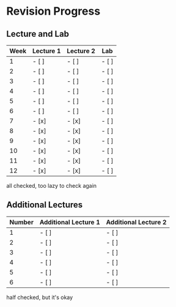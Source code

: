 # Revision Progress

## Lecture and Lab
| Week | Lecture 1 | Lecture 2 | Lab |
|------|-----------|-----------|-----|
| 1    | - [ ]     | - [ ]     | - [ ]   |
| 2    | - [ ]     | - [ ]     | - [ ]   |
| 3    | - [ ]     | - [ ]     | - [ ]   |
| 4    | - [ ]     | - [ ]     | - [ ]   |
| 5    | - [ ]     | - [ ]     | - [ ]   |
| 6    | - [ ]     | - [ ]     | - [ ]   |
| 7    | - [x]     | - [x]     | - [ ]   |
| 8    | - [x]     | - [x]     | - [ ]   |
| 9    | - [x]     | - [x]     | - [ ]   |
| 10   | - [x]     | - [x]     | - [ ]   |
| 11   | - [x]     | - [x]     | - [ ]   |
| 12   | - [x]     | - [x]     | - [ ]   |

all checked, too lazy to check again 

## Additional Lectures
| Number | Additional Lecture 1 | Additional Lecture 2 |
|--------|----------------------|----------------------|
| 1      | - [ ]                | - [ ]                |
| 2      | - [ ]                | - [ ]                |
| 3      | - [ ]                | - [ ]                |
| 4      | - [ ]                | - [ ]                |
| 5      | - [ ]                | - [ ]                |
| 6      | - [ ]                | - [ ]                |

half checked, but it's okay